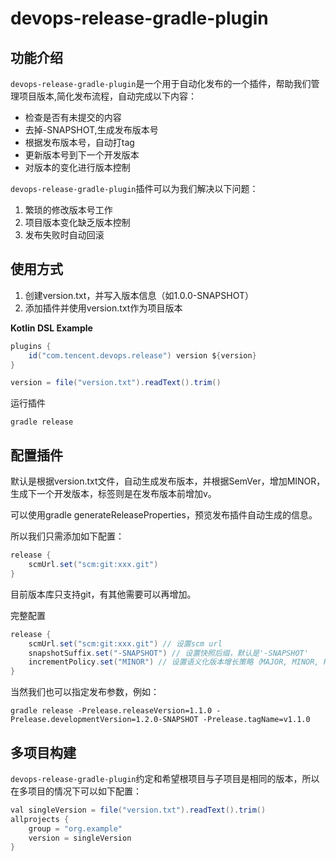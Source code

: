 # devops-release-gradle-plugin

## 功能介绍
`devops-release-gradle-plugin`是一个用于自动化发布的一个插件，帮助我们管理项目版本,简化发布流程，自动完成以下内容：

- 检查是否有未提交的内容
- 去掉-SNAPSHOT,生成发布版本号
- 根据发布版本号，自动打tag
- 更新版本号到下一个开发版本
- 对版本的变化进行版本控制

`devops-release-gradle-plugin`插件可以为我们解决以下问题：

1. 繁琐的修改版本号工作
2. 项目版本变化缺乏版本控制
3. 发布失败时自动回滚

## 使用方式

1. 创建version.txt，并写入版本信息（如1.0.0-SNAPSHOT）
2. 添加插件并使用version.txt作为项目版本

**Kotlin DSL Example**

```groovy
plugins {
    id("com.tencent.devops.release") version ${version}
}

version = file("version.txt").readText().trim()
```

运行插件

```shell
gradle release
```

## 配置插件

默认是根据version.txt文件，自动生成发布版本，并根据SemVer，增加MINOR，生成下一个开发版本，标签则是在发布版本前增加v。

可以使用gradle generateReleaseProperties，预览发布插件自动生成的信息。

所以我们只需添加如下配置：

```groovy
release {
    scmUrl.set("scm:git:xxx.git")
}
```

目前版本库只支持git，有其他需要可以再增加。

完整配置

```groovy
release {
    scmUrl.set("scm:git:xxx.git") // 设置scm url
    snapshotSuffix.set("-SNAPSHOT") // 设置快照后缀，默认是'-SNAPSHOT'
    incrementPolicy.set("MINOR") // 设置语义化版本增长策略（MAJOR, MINOR, PATCH），默认是MINOR
}
```

当然我们也可以指定发布参数，例如：

```shell
gradle release -Prelease.releaseVersion=1.1.0 -Prelease.developmentVersion=1.2.0-SNAPSHOT -Prelease.tagName=v1.1.0
```
## 多项目构建

`devops-release-gradle-plugin`约定和希望根项目与子项目是相同的版本，所以在多项目的情况下可以如下配置：

```groovy
val singleVersion = file("version.txt").readText().trim()
allprojects {
    group = "org.example"
    version = singleVersion
}
```